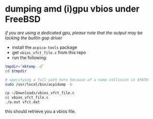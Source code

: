 # dumping amd (i)gpu vbios under FreeBSD

*if you are using a dedicated gpu, please note that
the output may be lacking the builtin gop driver*

- install the `acpica-tools` package
- get `vbios_vfct_file.c` from this repo
- run the following:
```sh
tmpdir=`mktemp -d`
cd $tmpdir

# specifying a full path here because of a name collision in $PATH
sudo /usr/local/bin/acpidump -b

cp ~/Downloads/vbios_vfct_file.c
cc vbios_vfct_file.c
./a.out vfct.dat
```

this should retrieve you a vbios file.
